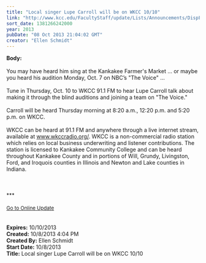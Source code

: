 ```yaml
---
title: "Local singer Lupe Carroll will be on WKCC 10/10"
link: "http://www.kcc.edu/FacultyStaff/update/Lists/Announcements/DispForm.aspx?ID=1275"
sort_date: 1381266242000
year: 2013
pubDate: "08 Oct 2013 21:04:02 GMT"
creator: "Ellen Schmidt"
---
```


<div><b>Body:</b> <div class="ExternalClassC713E66E74FF4F828FDC18301A8D7174">
<div> </div>
<div>You may have heard him sing at the Kankakee Farmer's Market ... or maybe you heard his audition Monday, Oct. 7 on NBC’s &quot;The Voice&quot; ...</div>
<div> </div>
<div>Tune in Thursday, Oct. 10 to WKCC 91.1 FM to hear Lupe Carroll talk about making it through the blind auditions and joining a team on &quot;The Voice.&quot;</div>
<div> </div>
<div>Carroll will be heard Thursday morning at 8:20 a.m., 12:20 p.m. and 5:20 p.m. on WKCC.</div>
<div><br />WKCC can be heard at 91.1 FM and anywhere through a live internet stream, available at <a href="http://www.wkccradio.org/">www.wkccradio.org/</a>. WKCC is a non-commercial radio station which relies on local business underwriting and listener contributions. The station is licensed to Kankakee Community College and can be heard throughout Kankakee County and in portions of Will, Grundy, Livingston, Ford, and Iroquois counties in Illinois and Newton and Lake counties in Indiana.</div>
<div> </div>
<div> </div>
<div> </div>
<div>
<div></div>
<div>***</div>
<div> </div>
<div></div>
<div>
<div><font size="2"></font></div>
<div><font size="2"></font></div>
<div><font size="2"><a href="/FacultyStaff/update/Pages/dailyupdate.aspx">Go to Online Update</a></font></div>
<div><font size="2"></font></div>
<div></div></div></div>
<div> </div>
<div> </div></div></div>
<div><b>Expires:</b> 10/10/2013</div>
<div><b>Created:</b> 10/8/2013 4:04 PM</div>
<div><b>Created By:</b> Ellen Schmidt</div>
<div><b>Start Date:</b> 10/8/2013</div>
<div><b>Title:</b> Local singer Lupe Carroll will be on WKCC 10/10</div>
